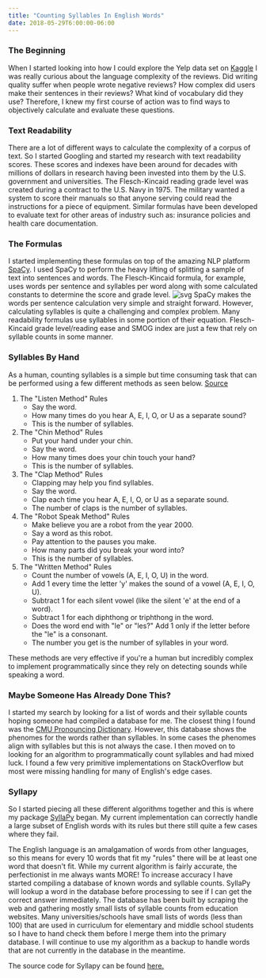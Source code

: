 ```yaml
---
title: "Counting Syllables In English Words"
date: 2018-05-29T6:00:00-06:00
---
```


### The Beginning

When I started looking into how I could explore the Yelp data set on [Kaggle](https://www.kaggle.com/yelp-dataset/yelp-dataset) I was really curious about the language complexity of the reviews. Did writing quality suffer when people wrote negative reviews? How complex did users make their sentences in their reviews? What kind of vocabulary did they use? Therefore, I knew my first course of action was to find ways to objectively calculate and evaluate these questions. 

### Text Readability

There are a lot of different ways to calculate the complexity of a corpus of text. So I started Googling and started my research with text readability scores. These scores and indexes have been around for decades with millions of dollars in research having been invested into them by the U.S. government and universities. The Flesch-Kincaid reading grade level was created during a contract to the U.S. Navy in 1975. The military wanted a system to score their manuals so that anyone serving could read the instructions for a piece of equipment.  Similar formulas have been developed to evaluate text for other areas of industry such as: insurance policies and health care documentation.

### The Formulas

I started implementing these formulas on top of the amazing NLP platform [SpaCy](https://spacy.io/). I used SpaCy to perform the heavy lifting of splitting a sample of text into sentences and words. The Flesch-Kincaid formula, for example, uses words per sentence and syllables per word along with some calculated constants to determine the score and grade level. 
![svg](/syllables/flesch-kincaid.svg)
SpaCy makes the words per sentence calculation very simple and straight forward. However, calculating syllables is quite a challenging and complex problem. Many readability formulas use syllables in some portion of their equation. Flesch-Kincaid grade level/reading ease and SMOG index are just a few that rely on syllable counts in some manner.

### Syllables By Hand

As a human, counting syllables is a simple but time consuming task that can be performed using a few different methods as seen below. [Source](https://www.howmanysyllables.com/howtocountsyllables)

1. The "Listen Method" Rules
    - Say the word.
    - How many times do you hear A, E, I, O, or U as a separate sound?
    - This is the number of syllables.
1. The "Chin Method" Rules
    - Put your hand under your chin.
    - Say the word.
    - How many times does your chin touch your hand?
    - This is the number of syllables.
1. The "Clap Method" Rules
    - Clapping may help you find syllables.
    - Say the word.
    - Clap each time you hear A, E, I, O, or U as a separate sound.
    - The number of claps is the number of syllables.
1. The "Robot Speak Method" Rules
    - Make believe you are a robot from the year 2000.
    - Say a word as this robot.
    - Pay attention to the pauses you make.
    - How many parts did you break your word into?
    - This is the number of syllables.
1. The "Written Method" Rules
    - Count the number of vowels (A, E, I, O, U) in the word.
    - Add 1 every time the letter 'y' makes the sound of a vowel (A, E, I, O, U).
    - Subtract 1 for each silent vowel (like the silent 'e' at the end of a word).
    - Subtract 1 for each diphthong or triphthong in the word.
    - Does the word end with "le" or "les?" Add 1 only if the letter before the "le" is a consonant.
    - The number you get is the number of syllables in your word.

These methods are very effective if you're a human but incredibly complex to implement programmatically since they rely on detecting sounds while speaking a word.

### Maybe Someone Has Already Done This?

I started my search by looking for a list of words and their syllable counts hoping someone had compiled a database for me. The closest thing I found was the [CMU Pronouncing Dictionary](http://www.speech.cs.cmu.edu/cgi-bin/cmudict). However, this database shows the phenomes for the words rather than syllables. In some cases the phenomes align with syllables but this is not always the case. I then moved on to looking for an algorithm to programmatically count syllables and had mixed luck. I found a few very primitive implementations on StackOverflow but most were missing handling for many of English's edge cases.  

### Syllapy

So I started piecing all these different algorithms together and this is where my package [SyllaPy](https://pypi.org/project/syllapy/) began. My current implementation can correctly handle a large subset of English words with its rules but there still quite a few cases where they fail. 

<script src="https://gist.github.com/mholtzscher/f753f9b893856eb15b26387f7b4a27cb.js"></script>

The English language is an amalgamation of words from other languages, so this means for every 10 words that fit my "rules" there will be at least one word that doesn't fit. While my current algorithm is fairly accurate, the perfectionist in me always wants MORE! To increase accuracy I have started compiling a database of known words and syllable counts. SyllaPy will lookup a word in the database before processing to see if I can get the correct answer immediately. The database has been built by scraping the web and gathering mostly small lists of syllable counts from education websites. Many universities/schools have small lists of words (less than 100) that are used in curriculum for elementary and middle school students so I have to hand check them before I merge them into the primary database. I will continue to use my algorithm as a backup to handle words that are not currently in the database in the meantime.

The source code for Syllapy can be found [here.](https://github.com/mholtzscher/syllapy)